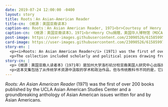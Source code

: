 ```yaml
---
date: 2019-07-24 12:00:00 -0400
layout: story
title: Roots：An Asian-American Reader
title-cn: 《根源：美国亚裔读本》
caption-en: Roots：An Asian American Reader, 1971<br>Courtesy of Henry Chu, Museum of Chinese in America (MOCA) Collection
caption-cn: 《根源：美国亚裔读本》，1971<br>Henry Chu捐赠，美国华人博物馆（MOCA）馆藏
post-image: https://user-images.githubusercontent.com/23090526/61585995-debd2700-ab37-11e9-9cba-49e221ad0f5c.jpg
card-image: https://user-images.githubusercontent.com/23090526/61585997-df55bd80-ab37-11e9-8e8c-aa2d915afd78.jpg
story-en: |
  <p><i>Roots: An Asian American Reader</i> (1971) was the first of over 200 books published by the UCLA Asian American Studies Center and a groundbreaking anthology of Asian American issues written for and by Asian Americans. The collection was intended for the college classroom and remained the standard textbook for Asian American Studies for many years. But it was also compiled with the particular needs of Asian American social workers, organizers, lawyers, students, and common citizens in mind, who desired a convenient anthology focusing on their own issues.</p>
  <p>The collection included scholarly and political pieces drawing from traditional academic sources, but unlike traditional textbooks, it also included essays and poems that captured organic self-expression. As Franklin Odo explains in the books preface, the content was barely edited so that the voices of the Asian American authors would “be heard in all their anger, anguish, resolve and inspiration.” Roots went through twelve printings, sold over 50,000 copies, and remained one of the most important texts in Asian American history.</p>
story-cn: |
  <p>《根源：美国亚裔人读者本》（1971年）是加州大学洛杉矶分校亚裔美国人研究中心出版的200多本书中的第一本，也是一本开创性的关于亚裔美国人问题的选集，由亚裔美国人撰写并供亚裔美国人阅读。这本文选是为大学课堂编辑的，多年来一直作为亚裔美国人研究的标准教科书。它也是为了满足亚裔美国社会工作者、组织者、律师、学生和普通公民的特殊需要而编撰的，这些人希望有一本方便研究他们自己的问题的文集。</p>
  <p>这本文集包括了从传统学术资源中汲取的学术和政治作品，但与传统教科书不同的是，它还包括了表达自我的散文和诗歌。正如Franklin Odo在这本书的序言中所说的，书中的内容几乎没有经过编辑，这样亚裔美国作家的声音“就能在他们所有的愤怒、痛苦、决心和灵感中被听到。”《根》共印刷了12次，销量超过5万册，在亚裔美国人历史上一直是一本最重要的教科书。</p>
---
```

<i>Roots: An Asian American Reader</i> (1971) was the first of over 200 books published by the UCLA Asian American Studies Center and a groundbreaking anthology of Asian American issues written for and by Asian Americans.

